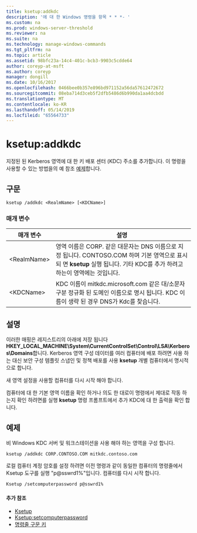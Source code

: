 ```yaml
---
title: ksetup:addkdc
description: '에 대 한 Windows 명령을 항목 * * *- '
ms.custom: na
ms.prod: windows-server-threshold
ms.reviewer: na
ms.suite: na
ms.technology: manage-windows-commands
ms.tgt_pltfrm: na
ms.topic: article
ms.assetid: 98bfc23a-14c4-401c-bcb3-9903c5cdde64
author: coreyp-at-msft
ms.author: coreyp
manager: dongill
ms.date: 10/16/2017
ms.openlocfilehash: 0466bee0b357e896bd971152a56da57612472672
ms.sourcegitcommit: 08eba714d3ceb5f2dfb5486d6b990da1aa4dcbdd
ms.translationtype: MT
ms.contentlocale: ko-KR
ms.lasthandoff: 05/14/2019
ms.locfileid: "65564733"
---
```

# <a name="ksetupaddkdc"></a>ksetup:addkdc



지정된 된 Kerberos 영역에 대 한 키 배포 센터 (KDC) 주소를 추가합니다. 이 명령을 사용할 수 있는 방법을의 예 참조 [예제](#BKMK_Examples)합니다.

## <a name="syntax"></a>구문

```
ksetup /addkdc <RealmName> [<KDCName>] 
```

### <a name="parameters"></a>매개 변수

|매개 변수|설명|
|---------|-----------|
|\<RealmName>|영역 이름은 CORP. 같은 대문자는 DNS 이름으로 지정 됩니다. CONTOSO.COM 하며 기본 영역으로 표시 되 면 **ksetup** 실행 됩니다. 기타 KDC를 추가 하려고 하는이 영역에는 것입니다.|
|\<KDCName>|KDC 이름이 mitkdc.microsoft.com 같은 대/소문자 구분 정규화 된 도메인 이름으로 명시 됩니다. KDC 이름이 생략 된 경우 DNS가 Kdc를 찾습니다.|

## <a name="remarks"></a>설명

이러한 매핑은 레지스트리의 아래에 저장 됩니다 **HKEY_LOCAL_MACHINE\System\CurrentControlSet\Control\LSA\Kerberos\Domains**합니다. Kerberos 영역 구성 데이터를 여러 컴퓨터에 배포 하려면 사용 하는 대신 보안 구성 템플릿 스냅인 및 정책 배포를 사용 **ksetup** 개별 컴퓨터에서 명시적으로 합니다.

새 영역 설정을 사용할 컴퓨터를 다시 시작 해야 합니다.

컴퓨터에 대 한 기본 영역 이름을 확인 하거나 의도 한 대로이 명령에서 제대로 작동 하는지 확인 하려면를 실행 **ksetup** 명령 프롬프트에서 추가 KDC에 대 한 출력을 확인 합니다.

## <a name="BKMK_Examples"></a>예제

비 Windows KDC 서버 및 워크스테이션을 사용 해야 하는 영역을 구성 합니다.
```
ksetup /addkdc CORP.CONTOSO.COM mitkdc.contoso.com
```
로컬 컴퓨터 계정 암호를 설정 하려면 이전 명령과 같이 동일한 컴퓨터의 명령줄에서 Ksetup 도구를 실행 "p@sswrd1%"입니다. 컴퓨터를 다시 시작 합니다.
```
Ksetup /setcomputerpassword p@sswrd1%
```

#### <a name="additional-references"></a>추가 참조

-   [Ksetup](ksetup.md)
-   [Ksetup:setcomputerpassword](ksetup-setcomputerpassword.md)
-   [명령줄 구문 키](command-line-syntax-key.md)